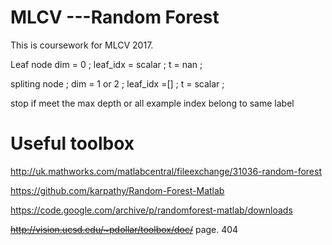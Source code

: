 # MLCV ---Random Forest 



This is coursework for MLCV 2017. 



Leaf node dim = 0 ; leaf_idx = scalar ;  t = nan ; 


spliting node ; dim = 1 or 2 ; leaf_idx =[] ;  t = scalar ; 

		
stop if meet the max depth or all example index belong to same label 
		

# Useful toolbox 

http://uk.mathworks.com/matlabcentral/fileexchange/31036-random-forest

https://github.com/karpathy/Random-Forest-Matlab

https://code.google.com/archive/p/randomforest-matlab/downloads



~~<u>http://vision.ucsd.edu/~pdollar/toolbox/doc/</u>~~    page.  404 